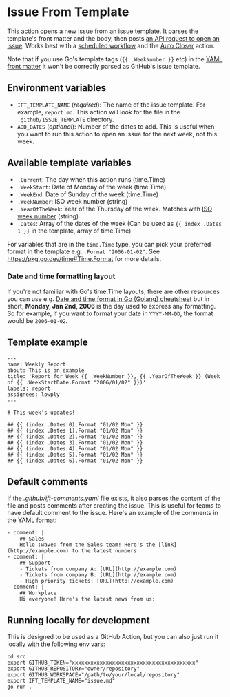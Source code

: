 # Issue From Template

This action opens a new issue from an issue template. It parses the template's front matter and the body, then posts [an API request to open an issue](https://docs.github.com/en/rest/issues/issues#create-an-issue). Works best with a [scheduled workflow](https://docs.github.com/en/actions/using-workflows/events-that-trigger-workflows#schedule) and the [Auto Closer](https://github.com/lowply/auto-closer) action.

Note that if you use Go's template tags (`{{ .WeekNumber }}` etc) in the [YAML front matter](https://docs.github.com/en/communities/using-templates-to-encourage-useful-issues-and-pull-requests/manually-creating-a-single-issue-template-for-your-repository) it won't be correctly parsed as GitHub's issue template.

## Environment variables

- `IFT_TEMPLATE_NAME` (*required*): The name of the issue template. For example, `report.md`. This action will look for the file in the `.github/ISSUE_TEMPLATE` directory.
- `ADD_DATES` (*optional*): Number of the dates to add. This is useful when you want to run this action to open an issue for the next week, not this week.

## Available template variables

- `.Current`: The day when this action runs (time.Time)
- `.WeekStart`: Date of Monday of the week (time.Time)
- `.WeekEnd`: Date of Sunday of the week (time.Time)
- `.WeekNumber`: ISO week number (string)
- `.YearOfTheWeek`: Year of the Thursday of the week. Matches with [ISO week number](https://en.wikipedia.org/wiki/ISO_week_date#First_week) (string)
- `.Dates`: Array of the dates of the week (Can be used as `{{ index .Dates 1 }}` in the template, array of time.Time)

For variables that are in the `time.Time` type, you can pick your preferred format in the template e.g. `.Format "2006-01-02"`. See https://pkg.go.dev/time#Time.Format for more details.

### Date and time formatting layout

If you're not familiar with Go's time.Time layouts, there are other resources you can use e.g. [Date and time format in Go (Golang) cheatsheet](https://gosamples.dev/date-time-format-cheatsheet/) but in short, **Monday, Jan 2nd, 2006** is the day used to express any formatting. So for example, if you want to format your date in `YYYY-MM-DD`, the format would be `2006-01-02`.

## Template example

```
---
name: Weekly Report
about: This is an example
title: 'Report for Week {{ .WeekNumber }}, {{ .YearOfTheWeek }} (Week of {{ .WeekStartDate.Format "2006/01/02" }})'
labels: report
assignees: lowply
---

# This week's updates!

## {{ (index .Dates 0).Format "01/02 Mon" }}
## {{ (index .Dates 1).Format "01/02 Mon" }}
## {{ (index .Dates 2).Format "01/02 Mon" }}
## {{ (index .Dates 3).Format "01/02 Mon" }}
## {{ (index .Dates 4).Format "01/02 Mon" }}
## {{ (index .Dates 5).Format "01/02 Mon" }}
## {{ (index .Dates 6).Format "01/02 Mon" }}
```

## Default comments

If the *.github/ift-comments.yaml* file exists, it also parses the content of the file and posts comments after creating the issue. This is useful for teams to have default comment to the issue. Here's an example of the comments in the YAML format:

```
- comment: |
    ## Sales
    Hello :wave: from the Sales team! Here's the [link](http://example.com) to the latest numbers.
- comment: |
    ## Support
    - Tickets from company A: [URL](http://example.com)
    - Tickets from company B: [URL](http://example.com)
    - High priority tickets: [URL](http://example.com)
- comment: |
    ## Workplace
    Hi everyone! Here's the latest news from us:
```

## Running locally for development

This is designed to be used as a GitHub Action, but you can also just run it locally with the following env vars:

```
cd src
export GITHUB_TOKEN="xxxxxxxxxxxxxxxxxxxxxxxxxxxxxxxxxxxxxxxx"
export GITHUB_REPOSITORY="owner/repository"
export GITHUB_WORKSPACE="/path/to/your/local/repository"
export IFT_TEMPLATE_NAME="issue.md"
go run .
```
